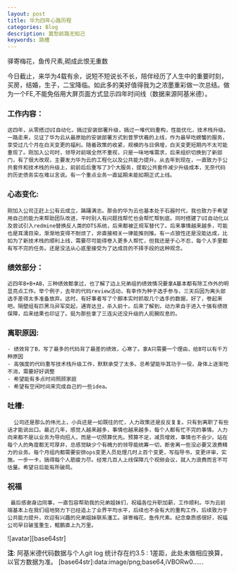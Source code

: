 ```yaml
---
layout: post
title: 华为四年心路历程
categories: Blog
description: 莫愁前路无知己
keywords: 跳槽
---
```

驿寄梅花，鱼传尺素,砌成此恨无重数

   今日截止，来华为4载有余，说短不短说长不长，陪伴经历了人生中的重要时刻，买房，结婚，生子，二宝降临。如此多的美好值得我为之浓墨重彩做一次总结。做为一个FE,不能免俗用大屏页面方式显示四年时间线（数据来源阿基米德）。 
### 工作内容：
    这四年，从零搭过UI自动化，搞过安装部署升级，搞过一堆代码重构，性能优化，技术栈升级。一路走来，见证了华为云从最原始的安装部署方式到普罗伏羲的上线，作为最早吃螃蟹的服务，享受过几个月在白天变更的福利。随着政策的收紧，规模的与日俱增，白天变更短期内不太可能重现了。刚加入公司时，领导对前端全然不重视，只是一味地堆需求，后来组织切换到了新部门，有了很大改观，主要发力华为云的工程化以及公共能力提升。从去年到现在，一直致力于公共套件和技术栈的升级上，前前后后重写了3个大服务，提取公共套件减少升级成本，无奈代码的历史债务实在难以言说。有一个重点业务一直延期未能如期正式上线。 
### 心态变化:
    刚加入公司正赶上公有云成立，踌躇满志。那会的华为云也基本处于石器时代，我也致力于希望用自己的能力来帮助团队改进，平时别人有问题找帮忙也会帮忙帮到底。同时搭建了UI自动化以及尝试引入redmine替换反人类的DTS系统，后来都被正规军替代了。后来事情越来越多，可能也是耳濡目染，渐渐地变得不耐烦了，非直接相关一律能推则推。有一点狼性还是没能达成，比如为了新技术栈的顺利上线，需要尽可能得卷入更多人帮忙，但我还是于心不忍，每个人手里都有写不完的任务。还是没法从心底里接受为了达成目的不择手段的这种观念。 
        
### 绩效部分：
    近四年B+B+AB，三种绩效都拿过，也了解了边上兄弟组的绩效情况要拿A基本都有除工作外的明显亮点工作。举个例子，去年的代码review活动，有幸作为种子选手参与，三天后因为离头部选手差得太多准备放弃。这时，有好事者写了个脚本实时抓取几个选手的数据，好了，卷起来吧。隔壁组有匹黑马异军突起，通宵达旦，杀入前十。后来了解到，动力来自于进入十强有绩效保障，后来结果也印证了。挺为那些拿了三连尖还没升级的人扼腕叹息的。 
### 离职原因: 
    - 绩效背了B，写了最多的代码背了最差的绩效，心寒了。拿A只需要一个理由，给B可以有千万种原因
    - 高强度的代码重写技术栈升级工作，默默承受了太多。总希望能毕其功于一役，身体上逐渐吃不消，需要好好调整 
    - 希望能有多点时间照顾家庭
    - 希望有空闲时间来完成自己的一些idea。 
### 吐槽: 
      公司还是那么的伟光上，小兵还是一如既往的忙，人力政策还是反反复复。只有到离职了有些话才能说出口。最近几年，感觉人越来越多，事情也越来越多，每个人都有忙不完的事情。人力向来都不是以业务为导向招人，而是一切预算优先。预算不足，减员增效，事情也不会少。站在每个人的角度都无可厚非，总感觉缺少个有魄力的领导能统筹一切，断舍离一些没必要又浪费精力的业务。每个月组内都需要安排ops变更人员处理几时上百个变更，写指导书，变更评审，实施。一步一卡，搞得每个人筋疲力尽。经常几百人上线保障几个视频会议，就人力浪费而言不可估量。希望日后能有所破局。 
### 祝福 
     最后感谢身边同事，一直包容帮助我的兄弟姐妹们，祝福各位升职加薪，工作顺利。华为云前端基本上在我们组地努力下已经追上了业界平均水平，后续也不会有大的重构工作，后续致力于公共能力提升，欢迎有兴趣的兄弟姐妹联系潘工。驿寄梅花，鱼传尺素。纪念章质感很好，祝福公司早日破茧重生，鲲鹏直上九万里。
![avatar][base64str]  
      
**注**: 阿基米德代码数据与个人git log 统计存在约3.5 : 1差距，此处未做相应换算，以官方数据为准。
[base64str]:data:image/png;base64,iVBORw0......    
